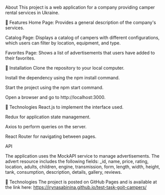 About
This project is a web application for a company providing camper rental services in Ukraine.

📕 Features
Home Page: Provides a general description of the company's services.

Catalog Page: Displays a catalog of campers with different configurations, which users can filter by location, equipment, and type.

Favorites Page: Shows a list of advertisements that users have added to their favorites.

📙 Installation
Clone the repository to your local computer.

Install the dependency using the npm install command.

Start the project using the npm start command.

Open a browser and go to http://localhost:3000.

📗 Technologies
React.js to implement the interface used.

Redux for application state management.

Axios to perform queries on the server.

React Router for navigating between pages.

API

The application uses the MockAPI service to manage advertisements. The advert resource includes the following fields: \_id, name, price, rating, location, adults, children, engine, transmission, form, length, width, height, tank, consumption, description, details, gallery, reviews.

🚀 Technologies
The project is posted on GitHub Pages and is available at the link here: https://irynasabinina.github.io/test-task-goit-campers/
